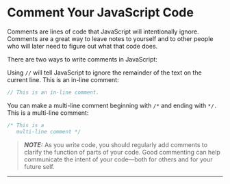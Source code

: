 # Comment Your JavaScript Code

Comments are lines of code that JavaScript will intentionally ignore. Comments are a great way to leave notes to yourself and to other people who will later need to figure out what that code does.

There are two ways to write comments in JavaScript:

Using `//` will tell JavaScript to ignore the remainder of the text on the current line. This is an in-line comment:

```javascript
// This is an in-line comment.
```

You can make a multi-line comment beginning with `/*` and ending with `*/.` This is a multi-line comment:

```javascript
/* This is a
   multi-line comment */
```

> **_NOTE:_** As you write code, you should regularly add comments to clarify the function of parts of your code. Good commenting can help communicate the intent of your code—both for others and for your future self.

---
